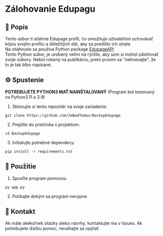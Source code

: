 # Zálohovanie Edupagu

## 📂 Popis

Tento súbor ti stiahne Edupage profil, čo umožňuje užívateľom uchovávať kópiu svojho profilu a dôležitých dát, aby sa predišlo ich strate. <br>
Na stiahnutie sa používa Python package [EdupageAPI](https://github.com/ivanhrabcak/edupage-api)<br>
Tento Python súbor, je urobený veľmi na rýchlo, aby som si mohol zálohovať svoje súbory. Nebol robený na publikáciu, preto prosím sa "nehnevajte", že to je tak blbo napísané.

## ⚙️ Spustenie

**POTREBUJETE PYTHON3 MAŤ NAINŠTALOVANÝ** (Program bol testovaný na Python3.11 a 3.9)

1. Sklonujte si tento repozitár na svoje zariadenie:
```
git clone https://github.com/ImBadTomas/BackupEdupage
```
2. Prejdite do priečinka s projektom:
```
cd BackupEdupage
```
3. Inštalujte potrebné dependecy:
```
pip install -r requirements.txt
```

## 🚀 Použitie

1. Spusťte program  pomocou
```
py app.py
```
2. Počkajte dokým sa prográm nevypne

## 📧 Kontakt

Ak máte akékoľvek otázky alebo návrhy, kontaktujte ma v Issues.
Ak potrebujete ďalšiu pomoc, neváhajte sa opýtať.